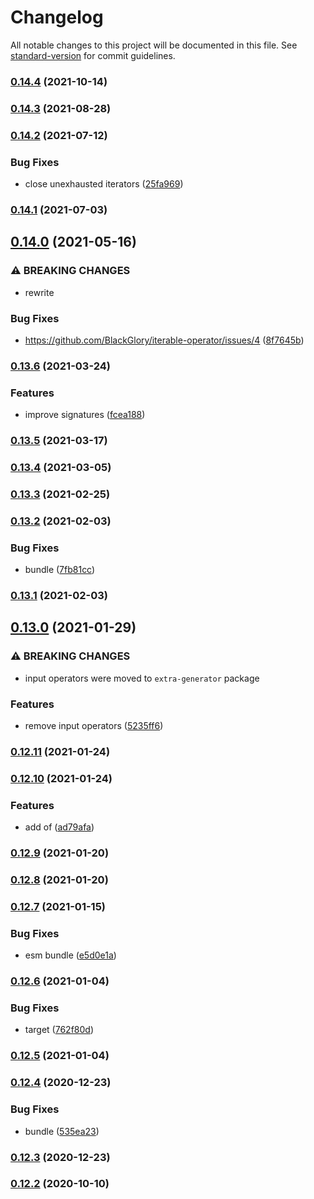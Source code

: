 # Changelog

All notable changes to this project will be documented in this file. See [standard-version](https://github.com/conventional-changelog/standard-version) for commit guidelines.

### [0.14.4](https://github.com/BlackGlory/iterable-operator/compare/v0.14.3...v0.14.4) (2021-10-14)

### [0.14.3](https://github.com/BlackGlory/iterable-operator/compare/v0.14.2...v0.14.3) (2021-08-28)

### [0.14.2](https://github.com/BlackGlory/iterable-operator/compare/v0.14.1...v0.14.2) (2021-07-12)


### Bug Fixes

* close unexhausted iterators ([25fa969](https://github.com/BlackGlory/iterable-operator/commit/25fa96920ddd682444da3802577b2a671e521944))

### [0.14.1](https://github.com/BlackGlory/iterable-operator/compare/v0.14.0...v0.14.1) (2021-07-03)

## [0.14.0](https://github.com/BlackGlory/iterable-operator/compare/v0.13.6...v0.14.0) (2021-05-16)


### ⚠ BREAKING CHANGES

* rewrite

### Bug Fixes

* https://github.com/BlackGlory/iterable-operator/issues/4 ([8f7645b](https://github.com/BlackGlory/iterable-operator/commit/8f7645ba5c2918b961f56b3db5e9ddbdd0e09a7c))

### [0.13.6](https://github.com/BlackGlory/iterable-operator/compare/v0.13.5...v0.13.6) (2021-03-24)


### Features

* improve signatures ([fcea188](https://github.com/BlackGlory/iterable-operator/commit/fcea1889e51e908ed6075e6a457d806a00dc3f11))

### [0.13.5](https://github.com/BlackGlory/iterable-operator/compare/v0.13.4...v0.13.5) (2021-03-17)

### [0.13.4](https://github.com/BlackGlory/iterable-operator/compare/v0.13.3...v0.13.4) (2021-03-05)

### [0.13.3](https://github.com/BlackGlory/iterable-operator/compare/v0.13.2...v0.13.3) (2021-02-25)

### [0.13.2](https://github.com/BlackGlory/iterable-operator/compare/v0.13.1...v0.13.2) (2021-02-03)


### Bug Fixes

* bundle ([7fb81cc](https://github.com/BlackGlory/iterable-operator/commit/7fb81cc2b5c4d779e2029455f2b965a629a71130))

### [0.13.1](https://github.com/BlackGlory/iterable-operator/compare/v0.13.0...v0.13.1) (2021-02-03)

## [0.13.0](https://github.com/BlackGlory/iterable-operator/compare/v0.12.11...v0.13.0) (2021-01-29)


### ⚠ BREAKING CHANGES

* input operators were moved to `extra-generator` package

### Features

* remove input operators ([5235ff6](https://github.com/BlackGlory/iterable-operator/commit/5235ff6e46796a5f83fa737621311f8145bede6c))

### [0.12.11](https://github.com/BlackGlory/iterable-operator/compare/v0.12.10...v0.12.11) (2021-01-24)

### [0.12.10](https://github.com/BlackGlory/iterable-operator/compare/v0.12.9...v0.12.10) (2021-01-24)


### Features

* add of ([ad79afa](https://github.com/BlackGlory/iterable-operator/commit/ad79afaebc4a0ed1b15f015e69ed9332c0fe47f6))

### [0.12.9](https://github.com/BlackGlory/iterable-operator/compare/v0.12.8...v0.12.9) (2021-01-20)

### [0.12.8](https://github.com/BlackGlory/iterable-operator/compare/v0.12.7...v0.12.8) (2021-01-20)

### [0.12.7](https://github.com/BlackGlory/iterable-operator/compare/v0.12.6...v0.12.7) (2021-01-15)


### Bug Fixes

* esm bundle ([e5d0e1a](https://github.com/BlackGlory/iterable-operator/commit/e5d0e1acdd7f21bf8835b2d229ea660c6425e66c))

### [0.12.6](https://github.com/BlackGlory/iterable-operator/compare/v0.12.5...v0.12.6) (2021-01-04)


### Bug Fixes

* target ([762f80d](https://github.com/BlackGlory/iterable-operator/commit/762f80d050fb345c81d68f0011244d0ed00f5876))

### [0.12.5](https://github.com/BlackGlory/iterable-operator/compare/v0.12.4...v0.12.5) (2021-01-04)

### [0.12.4](https://github.com/BlackGlory/iterable-operator/compare/v0.12.3...v0.12.4) (2020-12-23)


### Bug Fixes

* bundle ([535ea23](https://github.com/BlackGlory/iterable-operator/commit/535ea2360f05305e958fc3c7fa3871f770e3c30f))

### [0.12.3](https://github.com/BlackGlory/iterable-operator/compare/v0.12.2...v0.12.3) (2020-12-23)

### [0.12.2](https://github.com/BlackGlory/iterable-operator/compare/v0.12.1...v0.12.2) (2020-10-10)
